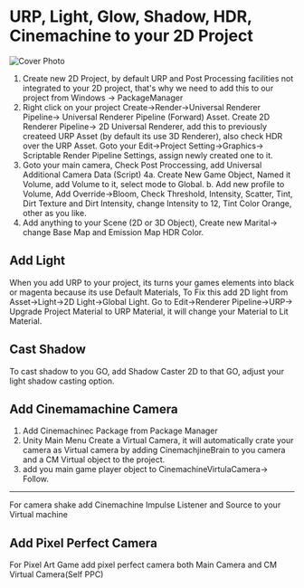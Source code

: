 #  URP, Light, Glow, Shadow, HDR, Cinemachine to your 2D Project
![Cover Photo](doc/cover.PNG)
1. Create new 2D Project, by default URP and Post Processing facilities not integrated to your 2D project, that's why we need to add this to our project from Windows -> PackageManager
2. Right click on your project Create->Render->Universal Renderer Pipeline-> Universal Renderer Pipeline (Forward) Asset.  Create 2D Renderer Pipeline-> 2D Universal Renderer, add this to previously createed URP Asset (by default its use 3D Renderer), also check HDR over the URP Asset. Goto your Edit->Project Setting->Graphics-> Scriptable Render Pipeline Settings, assign newly created one to it.
3. Goto your main camera, Check Post Proccessing, add Universal Additional Camera Data (Script)
4a. Create New Game Object, Named it Volume, add Volume to it, select mode to Global.
b. Add new profile to Volume, Add Override->Bloom, Check Threshold, Intensity, Scatter, Tint, Dirt Texture and Dirt Intensity, change Intensity to 12, Tint Color Orange, other as you like.
4. Add anything to your Scene (2D or 3D Object), Create new Marital-> change Base Map and Emission Map HDR Color.

## Add Light
When you add URP to your project, its turns your games elements into black or magenta because its use Default Materials, To Fix this add 2D light from Asset->Light->2D Light->Global Light. Go to Edit->Renderer Pipeline->URP-> Upgrade Project Material to URP Material, it will change your Material to Lit Material.


## Cast Shadow
To cast shadow to you GO, add Shadow Caster 2D to that GO, adjust your light shadow casting option.

## Add Cinemamachine Camera
1. Add Cinemachinec Package from Package Manager
2. Unity Main Menu Create a Virtual Camera, it will automatically crate your camera as Virtual camera by adding CinemachjineBrain to you camera and a CM Virtual object to the project.
3. add you main game player object to CinemachineVirtulaCamera-> Follow.
---------------------------------------------------------------
For camera shake add Cinemachine Impulse Listener and Source to your Virtual machine


## Add Pixel Perfect Camera
For Pixel Art Game add pixel perfect camera both Main Camera and CM Virtual Camera(Self PPC)
